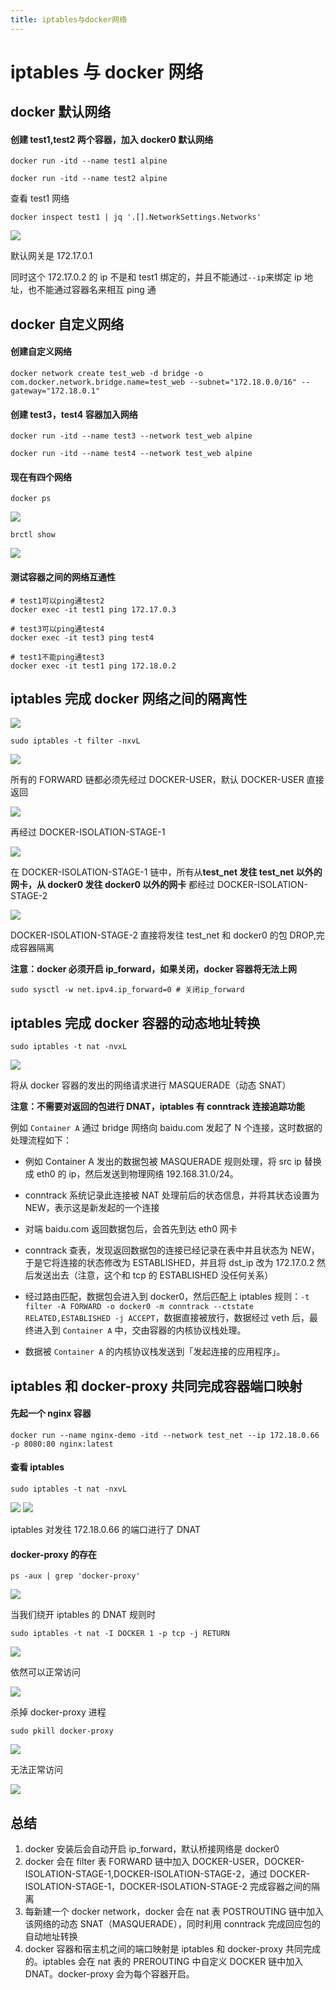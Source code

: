 ```yaml
---
title: iptables与docker网络
---
```


# iptables 与 docker 网络

## docker 默认网络

#### 创建 test1,test2 两个容器，加入 docker0 默认网络

```shell
docker run -itd --name test1 alpine
```

```shell
docker run -itd --name test2 alpine
```

查看 test1 网络

```shell
docker inspect test1 | jq '.[].NetworkSettings.Networks'
```

<img src="https://hanshansite-1307452666.cos.ap-shanghai.myqcloud.com/site-img/截屏2022-10-29 17.27.13.png"/>

默认网关是 172.17.0.1

同时这个 172.17.0.2 的 ip 不是和 test1 绑定的，并且不能通过`--ip`来绑定 ip 地址，也不能通过容器名来相互 ping 通

## docker 自定义网络

#### 创建自定义网络

```shell\
docker network create test_web -d bridge -o com.docker.network.bridge.name=test_web --subnet="172.18.0.0/16" --gateway="172.18.0.1"
```

#### 创建 test3，test4 容器加入网络

```shell
docker run -itd --name test3 --network test_web alpine
```

```shell
docker run -itd --name test4 --network test_web alpine
```

#### 现在有四个网络

```
docker ps
```

<img src="https://hanshansite-1307452666.cos.ap-shanghai.myqcloud.com/site-img/截屏2022-10-29 19.35.30.png"/>

```shell
brctl show
```

<img src="https://hanshansite-1307452666.cos.ap-shanghai.myqcloud.com/site-img/截屏2022-10-29 19.36.19.png"/>

#### 测试容器之间的网络互通性

```shell
# test1可以ping通test2
docker exec -it test1 ping 172.17.0.3
```

```shell
# test3可以ping通test4
docker exec -it test3 ping test4
```

```shell
# test1不能ping通test3
docker exec -it test1 ping 172.18.0.2
```

## iptables 完成 docker 网络之间的隔离性

<img src="https://hanshansite-1307452666.cos.ap-shanghai.myqcloud.com/site-img/20221029200229.png"/>

```shell
sudo iptables -t filter -nxvL
```

<img src="https://hanshansite-1307452666.cos.ap-shanghai.myqcloud.com/site-img/截屏2022-10-29 20.05.30.png"/>

所有的 FORWARD 链都必须先经过 DOCKER-USER，默认 DOCKER-USER 直接返回

<img src="https://hanshansite-1307452666.cos.ap-shanghai.myqcloud.com/site-img/截屏2022-10-29 20.06.54.png"/>

再经过 DOCKER-ISOLATION-STAGE-1

<img src="https://hanshansite-1307452666.cos.ap-shanghai.myqcloud.com/site-img/截屏2022-10-29 20.07.41.png"/>

在 DOCKER-ISOLATION-STAGE-1 链中，所有从**test_net 发往 test_net 以外的网卡，从 docker0 发往 docker0 以外的网卡** 都经过 DOCKER-ISOLATION-STAGE-2

<img src="https://hanshansite-1307452666.cos.ap-shanghai.myqcloud.com/site-img/截屏2022-10-29 20.07.47.png"/>

DOCKER-ISOLATION-STAGE-2 直接将发往 test_net 和 docker0 的包 DROP,完成容器隔离

**注意：docker 必须开启 ip_forward，如果关闭，docker 容器将无法上网**

```shell
sudo sysctl -w net.ipv4.ip_forward=0 # 关闭ip_forward
```

## iptables 完成 docker 容器的动态地址转换

```shell
sudo iptables -t nat -nvxL
```

<img src="https://hanshansite-1307452666.cos.ap-shanghai.myqcloud.com/site-img/截屏2022-10-29 20.14.17.png"/>

将从 docker 容器的发出的网络请求进行 MASQUERADE（动态 SNAT）

**注意：不需要对返回的包进行 DNAT，iptables 有 conntrack 连接追踪功能**

例如 `Container A` 通过 bridge 网络向 baidu.com 发起了 N 个连接，这时数据的处理流程如下：

- 例如 Container A 发出的数据包被 MASQUERADE 规则处理，将 src ip 替换成 eth0 的 ip，然后发送到物理网络 192.168.31.0/24。

* conntrack 系统记录此连接被 NAT 处理前后的状态信息，并将其状态设置为 NEW，表示这是新发起的一个连接

* 对端 baidu.com 返回数据包后，会首先到达 eth0 网卡

* conntrack 查表，发现返回数据包的连接已经记录在表中并且状态为 NEW，于是它将连接的状态修改为 ESTABLISHED，并且将 dst_ip 改为 172.17.0.2 然后发送出去（注意，这个和 tcp 的 ESTABLISHED 没任何关系）

* 经过路由匹配，数据包会进入到 docker0，然后匹配上 iptables 规则：`-t filter -A FORWARD -o docker0 -m conntrack --ctstate RELATED,ESTABLISHED -j ACCEPT`，数据直接被放行，数据经过 veth 后，最终进入到 `Container A` 中，交由容器的内核协议栈处理。

* 数据被 `Container A` 的内核协议栈发送到「发起连接的应用程序」。

## iptables 和 docker-proxy 共同完成容器端口映射

#### 先起一个 nginx 容器

```shell
docker run --name nginx-demo -itd --network test_net --ip 172.18.0.66 -p 8080:80 nginx:latest
```

#### 查看 iptables

```shell
sudo iptables -t nat -nxvL
```

<img src="https://hanshansite-1307452666.cos.ap-shanghai.myqcloud.com/site-img/截屏2022-10-29 20.26.01.png"/>

<img src="https://hanshansite-1307452666.cos.ap-shanghai.myqcloud.com/site-img/截屏2022-10-29 20.26.13.png"/>

iptables 对发往 172.18.0.66 的端口进行了 DNAT

#### docker-proxy 的存在

```shell
ps -aux | grep 'docker-proxy'
```

<img src="https://hanshansite-1307452666.cos.ap-shanghai.myqcloud.com/site-img/截屏2022-10-29 20.28.19.png"/>

当我们绕开 iptables 的 DNAT 规则时

```shell
sudo iptables -t nat -I DOCKER 1 -p tcp -j RETURN
```

<img src="https://hanshansite-1307452666.cos.ap-shanghai.myqcloud.com/site-img/截屏2022-10-29 20.30.20.png"/>

依然可以正常访问

<img src="https://hanshansite-1307452666.cos.ap-shanghai.myqcloud.com/site-img/截屏2022-10-29 20.30.57.png"/>

杀掉 docker-proxy 进程

```shell
sudo pkill docker-proxy
```

<img src="https://hanshansite-1307452666.cos.ap-shanghai.myqcloud.com/site-img/截屏2022-10-29 20.33.49.png"/>

无法正常访问

<img src="https://hanshansite-1307452666.cos.ap-shanghai.myqcloud.com/site-img/截屏2022-10-29 20.34.03.png"/>

## 总结

1.  docker 安装后会自动开启 ip_forward，默认桥接网络是 docker0
2.  docker 会在 filter 表 FORWARD 链中加入 DOCKER-USER，DOCKER-ISOLATION-STAGE-1,DOCKER-ISOLATION-STAGE-2，通过 DOCKER-ISOLATION-STAGE-1，DOCKER-ISOLATION-STAGE-2 完成容器之间的隔离
3.  每新建一个 docker network，docker 会在 nat 表 POSTROUTING 链中加入该网络的动态 SNAT（MASQUERADE），同时利用 conntrack 完成回应包的自动地址转换
4.  docker 容器和宿主机之间的端口映射是 iptables 和 docker-proxy 共同完成的。iptables 会在 nat 表的 PREROUTING 中自定义 DOCKER 链中加入 DNAT。docker-proxy 会为每个容器开启。
